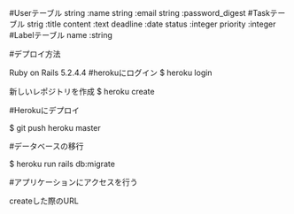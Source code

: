 #Userテーブル
string :name
string :email
string :password_digest
#Taskテーブル
strig :title
content :text
deadline :date
status :integer
priority :integer
#Labelテーブル
name :string

#デプロイ方法

Ruby on Rails 5.2.4.4
#herokuにログイン
$ heroku login

新しいレポジトリを作成
$ heroku create

#Herokuにデプロイ

$ git push heroku master

#データベースの移行

$ heroku run rails db:migrate

#アプリケーションにアクセスを行う

createした際のURL

